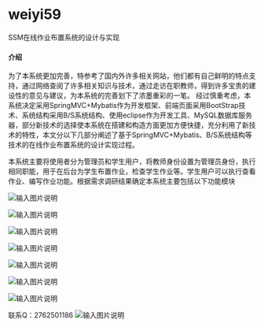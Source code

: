 # weiyi59
SSM在线作业布置系统的设计与实现

#### 介绍
为了本系统更加完善，特参考了国内外许多相关网站，他们都有自己鲜明的特点支持，通过网络查阅了许多相关知识与技术，通过走访在职教师，得到许多宝贵的建设性的意见与建议，为本系统的完善划下了浓墨重彩的一笔。
经过慎重考虑，本系统决定采用SpringMVC+Mybatis作为开发框架、前端页面采用BootStrap技术、系统结构采用B/S系统结构、使用eclipse作为开发工具、MySQL数据库服务器，部分新技术的选择使本系统在搭建和构造方面更加方便快捷，充分利用了新技术的特性，本文分以下几部分阐述了基于SpringMVC+Mybatis、B/S系统结构等技术的在线作业布置系统的设计实现过程。


本系统主要将使用者分为管理员和学生用户，将教师身份设置为管理员身份，执行相同职能，用于在后台为学生布置作业，检查学生作业等。学生用户可以执行查看作业、编写作业功能。根据需求调研结果确定本系统主要包括以下功能模块

![输入图片说明](https://images.gitee.com/uploads/images/2020/1129/183750_c9cfb5e3_4865385.png "屏幕截图.png")

![输入图片说明](https://images.gitee.com/uploads/images/2020/1129/183801_daa27fd6_4865385.png "屏幕截图.png")

![输入图片说明](https://images.gitee.com/uploads/images/2020/1129/183816_bce6d7b1_4865385.png "屏幕截图.png")

![输入图片说明](https://images.gitee.com/uploads/images/2020/1129/183831_5d319bed_4865385.png "屏幕截图.png")

![输入图片说明](https://images.gitee.com/uploads/images/2020/1129/183839_22c8a2fc_4865385.png "屏幕截图.png")

![输入图片说明](https://images.gitee.com/uploads/images/2020/1129/194734_6bc01c76_4865385.png "屏幕截图.png")

![输入图片说明](https://images.gitee.com/uploads/images/2020/1129/194741_829e5ede_4865385.png "屏幕截图.png")


联系Q：2762501186
![输入图片说明](https://images.gitee.com/uploads/images/2020/1119/003728_cd598bb9_4865385.jpeg "微信.jpg")
